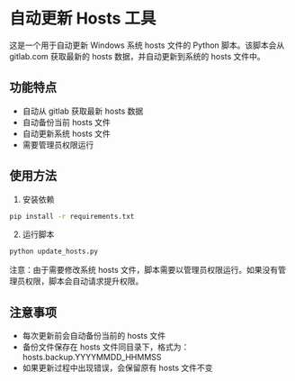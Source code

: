 # 自动更新 Hosts 工具

这是一个用于自动更新 Windows 系统 hosts 文件的 Python 脚本。该脚本会从 gitlab.com 获取最新的 hosts 数据，并自动更新到系统的 hosts 文件中。

## 功能特点

- 自动从 gitlab 获取最新 hosts 数据
- 自动备份当前 hosts 文件
- 自动更新系统 hosts 文件
- 需要管理员权限运行

## 使用方法

1. 安装依赖

```bash
pip install -r requirements.txt
```

2. 运行脚本

```bash
python update_hosts.py
```

注意：由于需要修改系统 hosts 文件，脚本需要以管理员权限运行。如果没有管理员权限，脚本会自动请求提升权限。

## 注意事项

- 每次更新前会自动备份当前的 hosts 文件
- 备份文件保存在 hosts 文件同目录下，格式为：hosts.backup.YYYYMMDD_HHMMSS
- 如果更新过程中出现错误，会保留原有 hosts 文件不变
